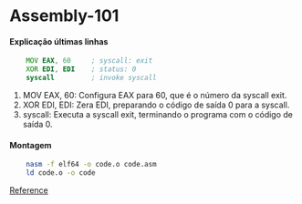 # Assembly-101
 
 #### Explicação últimas linhas

```asm
    MOV EAX, 60     ; syscall: exit
    XOR EDI, EDI    ; status: 0
    syscall         ; invoke syscall
```

1. MOV EAX, 60: Configura EAX para 60, que é o número da syscall exit.
2. XOR EDI, EDI: Zera EDI, preparando o código de saída 0 para a syscall.
3. syscall: Executa a syscall exit, terminando o programa com o código de saída 0.

#### Montagem

```sh
    nasm -f elf64 -o code.o code.asm
    ld code.o -o code
```

[Reference](https://www.youtube.com/watch?v=sfZUUm-7Bzc)